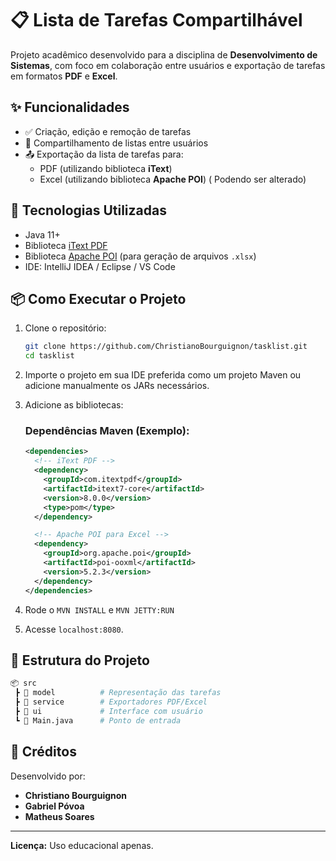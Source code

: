 # 📋 Lista de Tarefas Compartilhável

Projeto acadêmico desenvolvido para a disciplina de **Desenvolvimento de Sistemas**, com foco em colaboração entre usuários e exportação de tarefas em formatos **PDF** e **Excel**.

## ✨ Funcionalidades

- ✅ Criação, edição e remoção de tarefas
- 👥 Compartilhamento de listas entre usuários
- 📤 Exportação da lista de tarefas para:
  - PDF (utilizando biblioteca **iText**)
  - Excel (utilizando biblioteca **Apache POI**) ( Podendo ser alterado)
  
## 🔧 Tecnologias Utilizadas

- Java 11+
- Biblioteca [iText PDF](https://kb.itextpdf.com/home/it7kb/examples/itext-7-jump-start-tutorial-for-java)
- Biblioteca [Apache POI](https://poi.apache.org/) (para geração de arquivos `.xlsx`)
- IDE: IntelliJ IDEA / Eclipse / VS Code

## 📦 Como Executar o Projeto

1. Clone o repositório:

   ```bash
   git clone https://github.com/ChristianoBourguignon/tasklist.git
   cd tasklist
   ```

2. Importe o projeto em sua IDE preferida como um projeto Maven ou adicione manualmente os JARs necessários.

3. Adicione as bibliotecas:

   ### Dependências Maven (Exemplo):
   ```xml
   <dependencies>
     <!-- iText PDF -->
     <dependency>
       <groupId>com.itextpdf</groupId>
       <artifactId>itext7-core</artifactId>
       <version>8.0.0</version>
       <type>pom</type>
     </dependency>

     <!-- Apache POI para Excel -->
     <dependency>
       <groupId>org.apache.poi</groupId>
       <artifactId>poi-ooxml</artifactId>
       <version>5.2.3</version>
     </dependency>
   </dependencies>
   ```
4. Rode o `MVN INSTALL` e `MVN JETTY:RUN`
5. Acesse `localhost:8080`.

## 📄 Estrutura do Projeto

```bash
📦 src
 ┣ 📂 model          # Representação das tarefas
 ┣ 📂 service        # Exportadores PDF/Excel
 ┣ 📂 ui             # Interface com usuário
 ┗ 📜 Main.java      # Ponto de entrada
```

## 📑 Créditos

Desenvolvido por:

- **Christiano Bourguignon**
- **Gabriel Póvoa**
- **Matheus Soares**

---

**Licença:** Uso educacional apenas.
